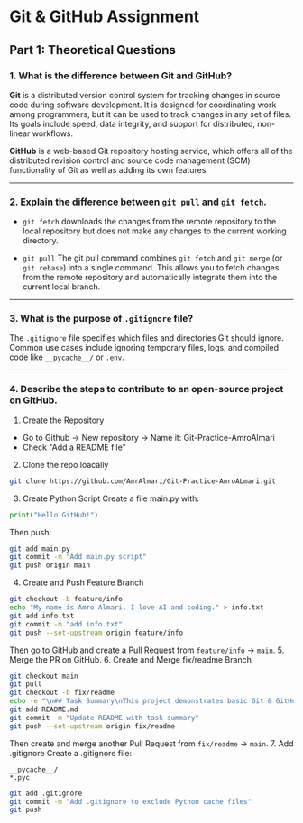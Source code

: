 # Git & GitHub Assignment

## Part 1: Theoretical Questions

### 1. What is the difference between Git and GitHub?

**Git** is a distributed version control system for tracking changes in source code during software development. It is designed for coordinating work among programmers, but it can be used to track changes in any set of files. Its goals include speed, data integrity, and support for distributed, non-linear workflows.

**GitHub** is a web-based Git repository hosting service, which offers all of the distributed revision control and source code management (SCM) functionality of Git as well as adding its own features. 

---

### 2. Explain the difference between `git pull` and `git fetch`.

- `git fetch` downloads the changes from the remote repository to the local repository but does not make any changes to the current working directory.

- `git pull` The git pull command combines `git fetch` and `git merge` (or `git rebase`) into a single command. This allows you to fetch changes from the remote repository and automatically integrate them into the current local branch.

---

### 3. What is the purpose of `.gitignore` file?

The `.gitignore` file specifies which files and directories Git should ignore. Common use cases include ignoring temporary files, logs, and compiled code like `__pycache__/` or `.env`.

---

### 4. Describe the steps to contribute to an open-source project on GitHub.

1. Create the Repository
- Go to Github -> New repository -> Name it: Git-Practice-AmroAlmari
- Check "Add a README file"
  
2. Clone the repo loacally
   
 ```bash
 git clone https://github.com/AmrAlmari/Git-Practice-AmroALmari.git
 ```
3. Create Python Script
Create a file main.py with:
 ```python
 print("Hello GitHub!")

 ```
Then push:
 ```bash
git add main.py
git commit -m "Add main.py script"
git push origin main
 ```
4. Create and Push Feature Branch
 ```bash
git checkout -b feature/info
echo "My name is Amro Almari. I love AI and coding." > info.txt
git add info.txt
git commit -m "add info.txt"
git push --set-upstream origin feature/info
 ```
Then go to GitHub and create a Pull Request from `feature/info` → `main`.
5. Merge the PR on GitHub.
6. Create and Merge fix/readme Branch
```bash
git checkout main
git pull
git checkout -b fix/readme
echo -e "\n## Task Summary\nThis project demonstrates basic Git & GitHub operations." >> README.md
git add README.md
git commit -m "Update README with task summary"
git push --set-upstream origin fix/readme
```
Then create and merge another Pull Request from `fix/readme` → `main`.
7. Add .gitignore
Create a .gitignore file:
```.gitignore
__pycache__/
*.pyc
```
```bash
git add .gitignore
git commit -m "Add .gitignore to exclude Python cache files"
git push
```

